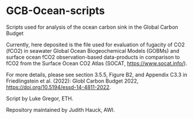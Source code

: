 # GCB-Ocean-scripts
Scripts used for analysis of the ocean carbon sink in the Global Carbon Budget

Currently, here deposited is the file used for evaluation of fugacity of CO2 (fCO2) in seawater Global Ocean Biogeochemical Models (GOBMs) and surface ocean fCO2 observation-based data-products in comparison to fCO2 from the Surface Ocean CO2 Atlas (SOCAT, https://www.socat.info/).

For more details, please see section 3.5.5, Figure B2, and Appendix C3.3 in Friedlingstein et al. (2022): Globl Carbon Budget 2022, https://doi.org/10.5194/essd-14-4811-2022.

Script by Luke Gregor, ETH.

Repository maintained by Judith Hauck, AWI.

